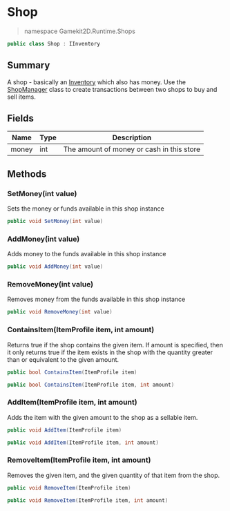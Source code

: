 # Shop
> namespace Gamekit2D.Runtime.Shops
```csharp
public class Shop : IInventory
```
## Summary
A shop - basically an [Inventory](../Items/Inventory.md) which also has money. Use the [ShopManager](./ShopManager.md) class to
create transactions between two shops to buy and sell items.

## Fields
| Name | Type | Description |
|------|------|-------------|
| money | int | The amount of money or cash in this store |

## Methods
### SetMoney(int value)
Sets the money or funds available in this shop instance
```csharp
public void SetMoney(int value)
```

### AddMoney(int value)
Adds money to the funds available in this shop instance
```csharp
public void AddMoney(int value)
```

### RemoveMoney(int value)
Removes money from the funds available in this shop instance
```csharp
public void RemoveMoney(int value)
```

### ContainsItem(ItemProfile item, int amount)
Returns true if the shop contains the given item. If amount is specified, then it only returns true
if the item exists in the shop with the quantity greater than or equivalent to the given amount.
```csharp
public bool ContainsItem(ItemProfile item)
```
```csharp
public bool ContainsItem(ItemProfile item, int amount)
```

### AddItem(ItemProfile item, int amount)
Adds the item with the given amount to the shop as a sellable item.
```csharp
public void AddItem(ItemProfile item)
```
```csharp
public void AddItem(ItemProfile item, int amount)
```

### RemoveItem(ItemProfile item, int amount)
Removes the given item, and the given quantity of that item from the shop.
```csharp
public void RemoveItem(ItemProfile item)
```
```csharp
public void RemoveItem(ItemProfile item, int amount)
```